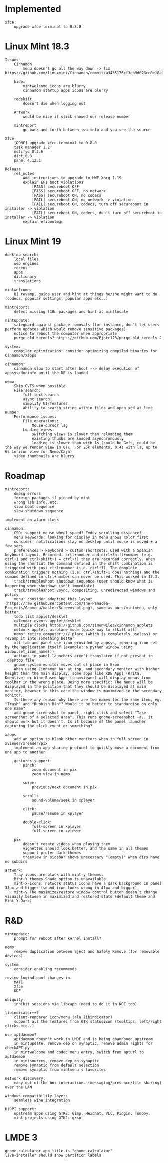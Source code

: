 Implemented
===========

    xfce:
        upgrade xfce-terminal to 0.8.0

Linux Mint 18.3
===============

    Issues
        Cinnamon
            menu doesn't go all the way down -> fix https://github.com/linuxmint/Cinnamon/commit/a3435176cf3eb9d023ce0e18a9b020d87818af9d

        hidpi
            mintwelcome icons are blurry
            cinnamon startup apps icons are blurry

        redshift
            doesn't die when logging out

        Artwork
            would be nice if slick showed our release number

        mintreport
            go back and forth between two info and you see the source

    Xfce
        [DONE] upgrade xfce-terminal to 0.8.0
        task manager 1.2
        notifyd 0.3.6
        dict 0.8
        panel 4.12.1

    Release
        rel_notes
            Add instructions to upgrade to HWE Xorg 1.19
            explain EFI boot violations
                [PASS] secureboot OFF
                [PASS] secureboot OFF, no network
                [PASS] secureboot ON, no codecs
                [FAIL] secureboot ON, no network -> violation
                [FAIL] secureboot ON, codecs, turn off secureboot in installer -> violation
                [FAIL] secureboot ON, codecs, don't turn off secureboot in installer -> violation
            explain efibootmgr

Linux Mint 19
=============

    desktop-search:
        local files
        web engines
        recent
        apps
        dictionary
        translations

    mintwelcome:
        UI revamp, guide user and hint at things he/she might want to do (codecs, popular settings, popular apps etc..)

    mintreport:
        detect missing l10n packages and hint at mintlocale

    mintupdate:
        safeguard against package removals (for instance, don't let users perform updates which would remove sensitive packages).
        notice to reboot the computer when appropriate
        purge old kernels? https://github.com/Pjotr123/purge-old-kernels-2

    system:
        compiler optimization: consider optimizing compiled binaries for Cinnamon/Xapps

    cinnamon:
        cinnamon slow to start after boot --> delay execution of appsys/docinfo until the DE is loaded

    nemo:
        Skip GVFS when possible
        File search:
            full-text search
            async search
            simplify UI/features
            ability to search string within files and open xed at line number
        Performance issues:
            File operations:
                Mouse-cursor lag
            Loading views:
                switching views is slower than reloading them
                existing thumbs are loaded asynchronously
                loading is slower than with ls (could be Gvfs, could be the way we render view in GTK. For 25k elements, 0.4s with ls, up to 6s in icon view for Nemo/Caja)
        video thumbnails are blurry

Roadmap
=======

    mintreport:
        dmesg errors
        foreign packages if pinned by mint
        wrong lsb info..etc.
        slow boot sequence
        slow shutdown sequence

    implement an alarm clock

    cinnamon:
        CSD: support mouse wheel speed? Evdev scrolling distance?
        menu keywords: looking for display in menu shows color first
        consider: notifications stay on desktop until mouse is moved + a few secs
        preferences > keyboard > custom shortcuts. Used with a Spanish keyboard layout. Recorded: crtl+number and ctrl+Shift+number (e.g. ctrl+1 and ctrl+shift+1 = ctrl+!) they are recorded correctly. When using the shortcut the command defined in the shift combination is triggered with just ctrl+number (i.e. ctrl+1). The complete combination triggers nothing (i.e. ctrl+shift+1 does nothing) and the comand defined in ctrl+number can never be used. This worked in 17.3.
        track/troubleshoot shutdown sequence (user should know what is happening when shutdown isn't immediate)
        track/troubleshoot vsync, compositing, unredirected windows and policy
        menu: consider adopting this layout (https://raw.githubusercontent.com/The-Panacea-Projects/Gnomenu/master/Screenshot.png), same as ours/mintmenu, only better.
        todo list applet/desklet
        calendar events applet/desklet
        multiple clocks https://github.com/simonwiles/cinnamon_applets
        network applet: airplane mode (quick way to rfkill all)
        nemo: retire computer:/// place (which is completely useless) or revamp it into something better
        alt-tab and panel use icon provided by appsys, ignoring icon set by the application itself (example: a python window using widow.set_icon_name())
        actions in panel launchers aren't translated if not present in .desktop file
        gnome-system-monitor moves out of place in Expo
        When using Cinnamon bar at top, and secondary monitor with higher height than the main display, some apps like KDE Apps (Krita, Kdenlive) or Wine Based Apps (teamviewer) will display menus from toolbar in the wrong place. Being more specific: The menus will be displayed in the position that they should be displayed at main monitor, however in this case the window is maximized in the secondary monitor.
        Is there any reason why there are two names for the same item, eg. "Trash" and "Rubbish Bin"? Would it be better to standardise on only one name?
        add gnome-screenshot to panel, right-click and select "Take screenshot of a selected area". This runs gnome-screenshot -a.. it should work but it doesn't. Is it because of the panel launcher capturing the click event or something?

    xapps
        add an option to blank other monitors when in full screen in xviewer/xreader/pix
        implement an app-sharing protocol to quickly move a document from one app to another

        gestures support:
            pinch:
                zoom document in pix
                zoom view in nemo

            swipe:
                previous/next document in pix

            scroll:
                sound-volume/seek in xplayer

            click:
                pause/resume in xplayer

            double-click:
                full-screen in xplayer
                full-screen in xviewer

        pix
            doesn't rotate videos when playing them
            vignettes should look better, and the same in all themes
            support prefer-dark-themes
            treeview in sidebar shows unecessary "(empty)" when dirs have no subdirs

    artwork:
        Tray icons are black with mint-y themes.
        Mint-Y themes Shade option is unavailable
        mint-x-icons: network status icons have a dark background in panel 33px and bigger (sound icon looks wrong in 41px and bigger).
        mint-y The maximize/restore window control button doesn’t change visually between in maximized and restored state (default theme and Mint-Y-Dark)

R&D
===

    mintupdate:
        prompt for reboot after kernel install?

    nemo:
        remove duplication between Eject and Safely Remove (for removable devices).

    system
        consider enabling recommends

    review logind.conf changes in:
        MATE
        Xfce
        KDE

    ubiquity:
        inhibit sessions via libxapp (need to do it in KDE too)

    libindicator++?
        client-rendered icon/menu (ala libindicator)
        support all the features from GTK statusicon (tooltips, left/right clicks etc..)

    use aptdaemon?
        aptdaemon doesn't work in LMDE and is being abandoned upstream
        in mintupdate, remove dep on synaptic, remove admin rights for checkAPT.py
        in mintwelcome and codec menu entry, switch from apturl to aptdaemon
        in mintsources, remove dep on synaptic
        remove synaptic from default selection
        remove synaptic from mintmenu's favorites

    network discovery:
        easy out-of-the-box interactions (messaging/presence/file-sharing) over the LAN

    windows compatibility layer:
        seamless wine integration

    HiDPI support:
        upstream apps using GTK2: Gimp, Hexchat, VLC, Pidgin, Tomboy.
        mint projects using GTK2: gksu

LMDE 3
======

    gnome-calculator app title is "gnome-calculator"
    live-installer should show partition labels
